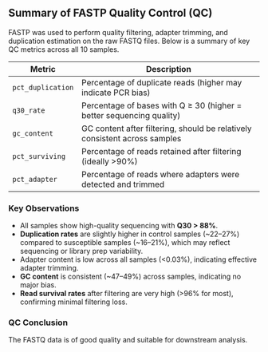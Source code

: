 ## Summary of FASTP Quality Control (QC)

FASTP was used to perform quality filtering, adapter trimming, and duplication estimation on the raw FASTQ files. Below is a summary of key QC metrics across all 10 samples.

| Metric | Description |
|--------|-------------|
| `pct_duplication` | Percentage of duplicate reads (higher may indicate PCR bias) |
| `q30_rate` | Percentage of bases with Q ≥ 30 (higher = better sequencing quality) |
| `gc_content` | GC content after filtering, should be relatively consistent across samples |
| `pct_surviving` | Percentage of reads retained after filtering (ideally >90%) |
| `pct_adapter` | Percentage of reads where adapters were detected and trimmed |

### Key Observations

- All samples show high-quality sequencing with **Q30 > 88%**.
- **Duplication rates** are slightly higher in control samples (~22–27%) compared to susceptible samples (~16–21%), which may reflect sequencing or library prep variability.
- Adapter content is low across all samples (<0.03%), indicating effective adapter trimming.
- **GC content** is consistent (~47–49%) across samples, indicating no major bias.
- **Read survival rates** after filtering are very high (>96% for most), confirming minimal filtering loss.

### QC Conclusion

The FASTQ data is of good quality and suitable for downstream analysis.